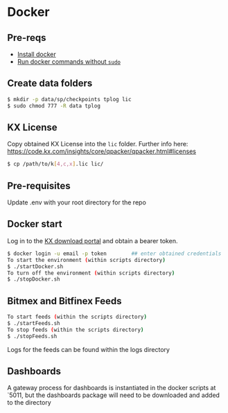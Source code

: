 
# Docker 
## Pre-reqs
* [Install docker](https://docs.docker.com/engine/install/)
* [Run docker commands without `sudo`](https://docs.docker.com/engine/install/linux-postinstall/)
## Create data folders 
```bash
$ mkdir -p data/sp/checkpoints tplog lic
$ sudo chmod 777 -R data tplog
```

## KX License
Copy obtained KX License into the `lic` folder. Further info here: https://code.kx.com/insights/core/qpacker/qpacker.html#licenses
<!-- install -D file.txt /path/to/non/existing/dir/file.txt  -->
```bash
$ cp /path/to/k[4,c,x].lic lic/
```

## Pre-requisites
Update .env with your root directory for the repo

## Docker start
Log in to the [KX download portal](https://portal.dl.kx.com) and obtain a bearer token. 
```bash
$ docker login -u email -p token        ## enter obtained credentials
To start the environment (within scripts directory)
$ ./startDocker.sh
To turn off the environment (within scripts directory)
$ ./stopDocker.sh
```

## Bitmex and Bitfinex Feeds
```bash
To start feeds (within the scripts directory)
$ ./startFeeds.sh
To stop feeds (within the scripts directory)
$ ./stopFeeds.sh
```
Logs for the feeds can be found within the logs directory

## Dashboards 
A gateway process for dashboards is instantiated in the docker scripts at `5011, but the dashboards package will need to be downloaded and added to the directory
